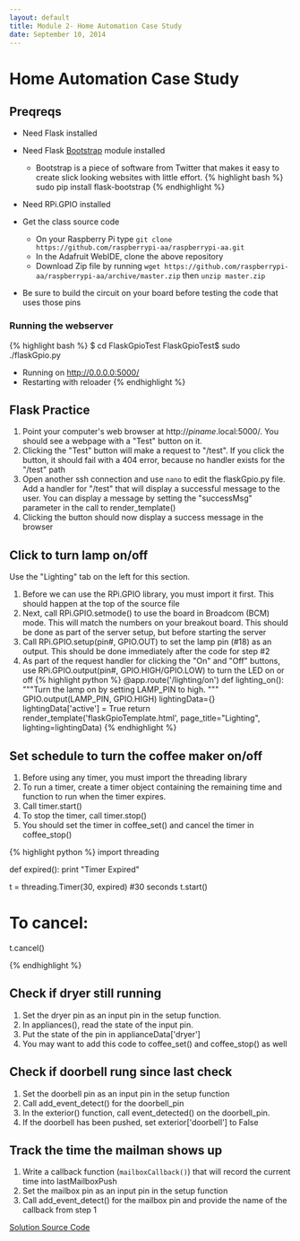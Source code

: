 ```yaml
---
layout: default
title: Module 2- Home Automation Case Study
date: September 10, 2014
---
```


# Home Automation Case Study

## Preqreqs

* Need Flask installed
* Need Flask [Bootstrap](http://www.getbootstrap.com) module installed
    * Bootstrap is a piece of software from Twitter that makes it easy to create slick looking websites with little effort.
{% highlight bash %}
sudo pip install flask-bootstrap
{% endhighlight %}

* Need RPi.GPIO installed  
* Get the class source code
    * On your Raspberry Pi type `git clone https://github.com/raspberrypi-aa/raspberrypi-aa.git`
    * In the Adafruit WebIDE, clone the above repository
    * Download Zip file by running `wget https://github.com/raspberrypi-aa/raspberrypi-aa/archive/master.zip` then `unzip master.zip`
* Be sure to build the circuit on your board before testing the code that uses those pins


### Running the webserver
{% highlight bash %}
  $ cd FlaskGpioTest
  FlaskGpioTest$ sudo ./flaskGpio.py
   * Running on http://0.0.0.0:5000/
   * Restarting with reloader
{% endhighlight %}


## Flask Practice
1. Point your computer's web browser at http://*piname*.local:5000/. You should see a webpage with a "Test" button on it. 
2. Clicking the "Test" button will make a request to "/test". If you click the button, it should fail with a 404 error, because no handler exists for the "/test" path
3. Open another ssh connection and use `nano` to edit the flaskGpio.py file. Add a handler for "/test" that will display a successful message to the user. You can display a message by setting the "successMsg" parameter in the call to render_template() 
4. Clicking the button should now display a success message in the browser

## Click to turn lamp on/off

Use the "Lighting" tab on the left for this section.

1. Before we can use the RPi.GPIO library, you must import it first. This should happen at the top of the source file
2. Next, call RPi.GPIO.setmode() to use the board in Broadcom (BCM) mode. This will match the numbers on your breakout board. This should be done as part of the server setup, but before starting the server
3. Call RPi.GPIO.setup(pin#, GPIO.OUT) to set the lamp pin (#18) as an output. This should be done immediately after the code for step #2
4. As part of the request handler for clicking the "On" and "Off" buttons, use RPi.GPIO.output(pin#, GPIO.HIGH/GPIO.LOW) to turn the LED on or off
{% highlight python %}
@app.route('/lighting/on')
def lighting_on():
  """Turn the lamp on by setting LAMP_PIN to high. """
  GPIO.output(LAMP_PIN, GPIO.HIGH)
  lightingData={}
  lightingData['active'] = True
  return render_template('flaskGpioTemplate.html', page_title="Lighting", lighting=lightingData) 
{% endhighlight %}

## Set schedule to turn the coffee maker on/off

1. Before using any timer, you must import the threading library
2. To run a timer, create a timer object containing the remaining time and function to run when the timer expires. 
3. Call timer.start()
4. To stop the timer, call timer.stop()
5. You should set the timer in coffee_set() and cancel the timer in coffee_stop()

{% highlight python %}
import threading

def expired():
  print "Timer Expired"

t = threading.Timer(30, expired) #30 seconds
t.start()

# To cancel:
t.cancel()

{% endhighlight %}

## Check if dryer still running
1. Set the dryer pin as an input pin in the setup function.
2. In appliances(), read the state of the input pin. 
3. Put the state of the pin in applianceData['dryer']
4. You may want to add this code to coffee\_set() and coffee\_stop() as well

## Check if doorbell rung since last check
1. Set the doorbell pin as an input pin in the setup function
2. Call add\_event\_detect() for the doorbell\_pin 
3. In the exterior() function, call event\_detected() on the doorbell\_pin. 
4. If the doorbell has been pushed, set exterior['doorbell'] to False

## Track the time the mailman shows up
1. Write a callback function (`mailboxCallback()`) that will record the current time into lastMailboxPush
2. Set the mailbox pin as an input pin in the setup function
3. Call add\_event\_detect() for the mailbox pin and provide the name of the callback from step 1

[Solution Source Code](https://github.com/raspberrypi-aa/raspberrypi-aa/blob/89fda3c425ba063afe26125a204d780958761696/FlaskGpioTest/flaskGpio.py)

